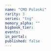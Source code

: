 ```yaml
---
name: "CMO Pulaski"
rarity: 3
series: "tng"
memory_alpha: ""
bigbook_tier:
events:
in_portal:
published: false
---
```

